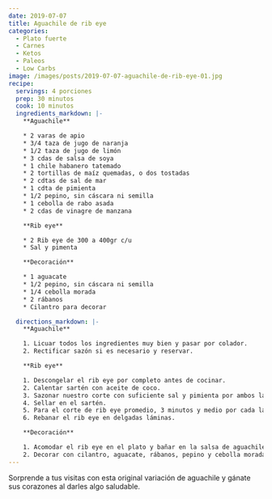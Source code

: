 ```yaml
---
date: 2019-07-07
title: Aguachile de rib eye
categories:
  - Plato fuerte
  - Carnes
  - Ketos
  - Paleos
  - Low Carbs
image: /images/posts/2019-07-07-aguachile-de-rib-eye-01.jpg
recipe:
  servings: 4 porciones
  prep: 30 minutos
  cook: 10 minutos
  ingredients_markdown: |-
    **Aguachile**

    * 2 varas de apio
    * 3/4 taza de jugo de naranja
    * 1/2 taza de jugo de limón
    * 3 cdas de salsa de soya
    * 1 chile habanero tatemado
    * 2 tortillas de maíz quemadas, o dos tostadas
    * 2 cdtas de sal de mar
    * 1 cdta de pimienta
    * 1/2 pepino, sin cáscara ni semilla
    * 1 cebolla de rabo asada
    * 2 cdas de vinagre de manzana

    **Rib eye**

    * 2 Rib eye de 300 a 400gr c/u
    * Sal y pimenta

    **Decoración**

    * 1 aguacate
    * 1/2 pepino, sin cáscara ni semilla
    * 1/4 cebolla morada
    * 2 rábanos
    * Cilantro para decorar

  directions_markdown: |-
    **Aguachile**

    1. Licuar todos los ingredientes muy bien y pasar por colador.
    2. Rectificar sazón si es necesario y reservar.

    **Rib eye**

    1. Descongelar el rib eye por completo antes de cocinar.
    2. Calentar sartén con aceite de coco.
    3. Sazonar nuestro corte con suficiente sal y pimienta por ambos lados.
    4. Sellar en el sartén.
    5. Para el corte de rib eye promedio, 3 minutos y medio por cada lado son suficinetes para término medio; 4 minutos y medio para término 3/4.
    6. Rebanar el rib eye en delgadas láminas.

    **Decoración**

    1. Acomodar el rib eye en el plato y bañar en la salsa de aguachile.
    2. Decorar con cilantro, aguacate, rábanos, pepino y cebolla morada.
---
```

Sorprende a tus visitas con esta original variación de aguachile y gánate sus corazones al darles algo saludable.
